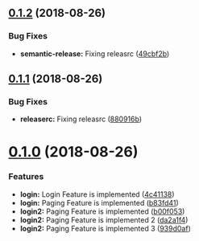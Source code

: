 ## [0.1.2](https://github.com/avinash8526/alien-release/compare/v0.1.1...v0.1.2) (2018-08-26)


### Bug Fixes

* **semantic-release:** Fixing releasrc ([49cbf2b](https://github.com/avinash8526/alien-release/commit/49cbf2b))

## [0.1.1](https://github.com/avinash8526/alien-release/compare/v0.1.0...v0.1.1) (2018-08-26)


### Bug Fixes

* **releaserc:** Fixing releasrc ([880916b](https://github.com/avinash8526/alien-release/commit/880916b))

# [0.1.0](https://github.com/avinash8526/alien-release/compare/v0.0.0...v0.1.0) (2018-08-26)


### Features

* **login:** Login Feature is implemented ([4c41138](https://github.com/avinash8526/alien-release/commit/4c41138))
* **login:** Paging Feature is implemented ([b83fd41](https://github.com/avinash8526/alien-release/commit/b83fd41))
* **login2:** Paging Feature is implemented ([b00f053](https://github.com/avinash8526/alien-release/commit/b00f053))
* **login2:** Paging Feature is implemented 2 ([da2a1f4](https://github.com/avinash8526/alien-release/commit/da2a1f4))
* **login2:** Paging Feature is implemented 3 ([939d0af](https://github.com/avinash8526/alien-release/commit/939d0af))
